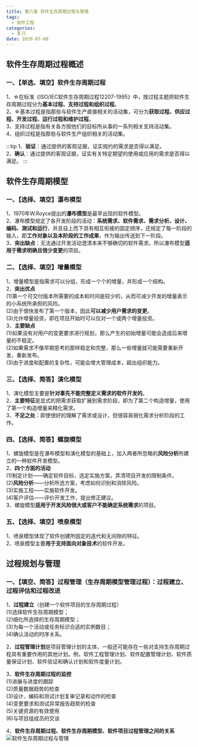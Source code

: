 ```yaml
---
title: 第六章 软件生存周期过程与管理
tags:
  - 软件工程
categories:
  - 复习
date: 2020-07-08
---
```

## 软件生存周期过程概述
### 一、【单选、填空】软件生存周期过程

1、☆在标准《ISO/IEC软件生存周期过程12207-1995》中，按过程主题把软件生存周期过程分为**基本过程、支持过程和组织过程**。  
2、☆基本过程是指那些与软件生产直接相关的活动集，可分为**获取过程、供应过程、开发过程、运行过程和维护过程**。  
3、支持过程是指有关各方按他们的目标所从事的一系列相关支持活动集。  
4、组织过程是指那些与软件生产组织相关的活动集。  

:::tip
1、**验证**：通过提供的客观证据，证实规约的需求是否得以满足。  
2、**确认**：通过提供的客观证据，证实有关特定期望的使用或应用的需求是否得以满足。
:::

## 软件生存周期模型
### 一、【选择、填空】瀑布模型
1、1970年W.Royce提出的**瀑布模型**是最早出现的软件模型。  
2、瀑布模型规定了各开发阶段的活动：**系统需求、软件需求、需求分析、设计、编码、测试和运行**，并且自上而下具有相互衔接的固定顺序，还规定了每一阶段的输入，即**工作对象以及本阶段的工作成果**，作为输出传送到下一阶段。  
3、**突出缺点**：无法通过开发活动澄清本来不够确切的软件需求。所以瀑布模型**适用于需求明确且很少变更**的项目。  

### 二、【选择、填空】增量模型
1、增量模型是指需求可以分组，形成一个个的增量，并形成一个结构。  
2、**突出优点**  
(1)第一个可交付版本所需要的成本和时间是较少的，从而可减少开发的增量表示的小系统所承担的风险。  
(2)由于很快发布了第一个版本，因此**可以减少用户需求的变更**。  
(3)允许增量投资，即在项目开始时可以仅对一个或两个增量投资。  
3、**主要缺点**  
(1)如果没有对用户的变更要求进行规划，那么产生的初始增量可能会造成后来增量的不稳定。  
(2)如果需求不像早期思考的那样稳定和完整，那么一些增量就可能需要重新开发，重新发布。  
(3)由于进度和配置的复杂性，可能会增大管理成本，超出组织能力。  

### 三、【选择、简答】演化模型
1、演化模型主要是**针对事先不能完整定义需求的软件开发的**。  
2、**主要特征**是显式的把需求获取扩展到需求阶段，即为了第二个构造增量，使用了第一个构造增量来精化需求。  
3、**不足之处**：即使很好的理解了需求或设计，但很容易弱化需求分析阶段的工作。  

### 四、【选择、简答】螺旋模型
1、螺旋模型是在瀑布模型和演化模型的基础上，加入两者所忽略的**风险分析**所建立的一种软件开发模型。  
2、**四个方面的活动**  
(1)制定计划——确定软件目标，选定实施方案，弄清项目开发的限制条件。  
(2)**风险分析**——分析所选方案，考虑如何识别和消除风险。  
(3)实施工程——实施软件开发。  
(4)客户评估——评价开发工作，提出修正建议。  
3、螺旋模型**适用于开发风险很大或客户不能确定系统需求**的项目。  

### 五、【选择、填空】喷泉模型
1、喷泉模型体现了软件创建所固定的迭代和无间隙的特征。  
2、喷泉模型主要**用于支持面向对象技术**的软件开发。  

## 过程规划与管理
### 一、【填空、简答】过程管理（生存周期模型管理过程）：过程建立、过程评估和过程改进
1、**过程建立**（创建一个软件项目的生存周期过程）  
(1)选择软件生存周期模型；  
(2)细化所选择的生存周期模型；  
(3)为每一个活动或任务标识合适的实例数目；  
(4)确认活动的时序关系。  

2、**过程管理计划**是项目管理计划的主体，一般还可能存在一些对支持生存周期过程具有重要作用的其他计划。例，软件工程管理计划、软件配置管理计划、软件质量保证计划、软件验证和确认计划和软件度量计划。  

3、**软件生存周期过程的监控**  
(1)进展与进度的跟踪  
(2)质量数据趋势的检查  
(3)设计、编码和测试计划复审记录和动作的检查  
(4)变更要求和测试异常报告趋势的检查  
(5)关键资源的有效使用  
(6)与项目组成员的交谈  

4、**软件生存周期过程、软件生存周期模型、软件项目过程管理之间的关系**
![软件生存周期过程与管理](/images/软件生存周期过程与管理.png)